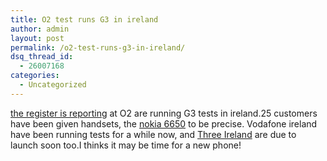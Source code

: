 ```yaml
---
title: O2 test runs G3 in ireland
author: admin
layout: post
permalink: /o2-test-runs-g3-in-ireland/
dsq_thread_id:
  - 26007168
categories:
  - Uncategorized
---
```

[the register is reporting][1] at O2 are running G3 tests in ireland.25 customers have been given handsets, the [nokia 6650][2] to be precise. Vodafone ireland have been running tests for a while now, and [Three Ireland][3] are due to launch soon too.I thinks it may be time for a new phone!

 [1]: http://www.theregister.co.uk/content/59/34514.html
 [2]: http://www.nokia.com/nokia/0,1522,,00.html?orig=/phones/6650
 [3]: http://www.3ireland.ie/